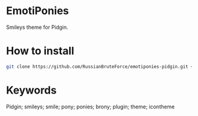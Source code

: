 # EmotiPonies

Smileys theme for Pidgin.

# How to install
```bash
git clone https://github.com/RussianBruteForce/emotiponies-pidgin.git ~/.purple/smileys/EmotiPoies
```

# Keywords

Pidgin; smileys; smile; pony; ponies; brony; plugin; theme; icontheme
